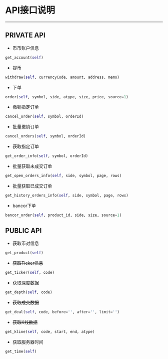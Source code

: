 ﻿# API接口说明

---
## PRIVATE API
- 币币账户信息
```python
get_account(self)
```
- 提币
```python
withdraw(self, currencyCode, amount, address, memo)
```
- 下单
```python
order(self, symbol, side, atype, size, price, source=1)
```
- 撤销指定订单
```python
cancel_order(self, symbol, orderId)
```
- 批量撤销订单
```python
cancel_orders(self, symbol, orderId)
```
- 获取指定订单
```python
get_order_info(self, symbol, orderId)
```
- 批量获取未成交订单
```python
get_open_orders_info(self, side, symbol, page, rows)
```
- 批量获取已成交订单
```python
get_history_orders_info(self, side, symbol, page, rows)
```
- bancor下单
```python
bancor_order(self, product_id, side, size, source=1)
```

## PUBLIC API
- 获取币对信息
```python
get_product(self)
```
- ~~获取Ticker信息~~
```python
get_ticker(self, code)
```
- ~~获取深度数据~~
```python
get_depth(self, code)
```
- ~~获取成交数据~~
```python
get_deal(self, code, before='', after='', limit='')
```
- ~~获取K线数据~~
```python
get_kline(self, code, start, end, atype)
```
- 获取服务器时间
```python
get_time(self)
```

